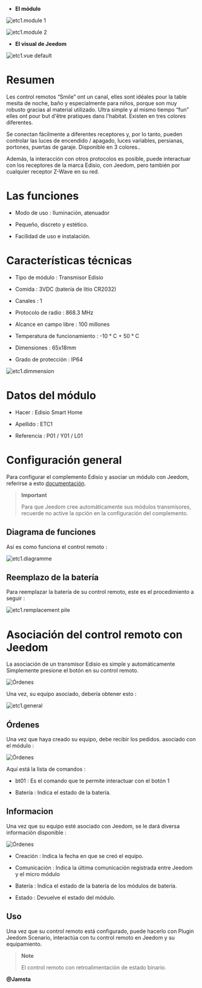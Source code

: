 -   **El módulo**

![etc1.module 1](images/etc1/etc1.module-1.jpg)

![etc1.module 2](images/etc1/etc1.module-2.png)

-   **El visual de Jeedom**

![etc1.vue default](images/etc1/etc1.vue-default.jpg)

Resumen 
======

Les control remotos “Smile” ont un canal, elles sont idéales pour la table
mesita de noche, baño y especialmente para niños, porque son
muy robusto gracias al material utilizado. Ultra simple y al mismo tiempo
“fun” elles ont pour but d'être pratiques dans l'habitat. Existen
en tres colores diferentes.

Se conectan fácilmente a diferentes receptores y, por lo tanto, pueden
controlar las luces de encendido / apagado, luces variables,
persianas, portones, puertas de garaje. Disponible en 3 colores..

Además, la interacción con otros protocolos es posible, puede
interactuar con los receptores de la marca Edisio, con Jeedom, pero
también por cualquier receptor Z-Wave en su red.

Las funciones 
=========

-   Modo de uso : Iluminación, atenuador

-   Pequeño, discreto y estético.

-   Facilidad de uso e instalación.

Características técnicas 
===========================

-   Tipo de módulo : Transmisor Edisio

-   Comida : 3VDC (batería de litio CR2032)

-   Canales : 1

-   Protocolo de radio : 868.3 MHz

-   Alcance en campo libre : 100 millones

-   Temperatura de funcionamiento : -10 ° C + 50 ° C

-   Dimensiones : 65x18mm

-   Grado de protección : IP64

![etc1.dimmension](images/etc1/etc1.dimmension.png)

Datos del módulo 
=================

-   Hacer : Edisio Smart Home

-   Apellido : ETC1

-   Referencia : P01 / Y01 / L01

Configuración general 
======================

Para configurar el complemento Edisio y asociar un módulo con Jeedom,
referirse a esto
[documentación](https://www.jeedom.fr/doc/documentation/plugins/edisio/es_ES/edisio.html).

> **Important**
>
> Para que Jeedom cree automáticamente sus módulos transmisores, recuerde
> no active la opción en la configuración del complemento.

Diagrama de funciones 
---------------------------

Así es como funciona el control remoto :

![etc1.diagramme](images/etc1/etc1.diagramme.jpg)

Reemplazo de la batería 
-----------------------

Para reemplazar la batería de su control remoto, este es el procedimiento a seguir
:

![etc1.remplacement pile](images/etc1/etc1.remplacement-pile.jpg)

Asociación del control remoto con Jeedom 
=======================================

La asociación de un transmisor Edisio es simple y
automáticamente Simplemente presione el botón en su
control remoto.

![Órdenes](images/etc1/etc1.touche-c.jpg)

Una vez, su equipo asociado, debería obtener esto :

![etc1.general](images/etc1/etc1.general.jpg)

Órdenes 
---------

Una vez que haya creado su equipo, debe recibir los pedidos.
asociado con el módulo :

![Órdenes](images/etc1/etc1.commandes.jpg)

Aquí está la lista de comandos :

-   bt01 : Es el comando que te permite interactuar con el botón 1

-   Batería : Indica el estado de la batería.

Informacion 
------------

Una vez que su equipo esté asociado con Jeedom, se le dará diversa información
disponible :

![Órdenes](images/etc1/etc1.informations.jpg)

-   Creación : Indica la fecha en que se creó el equipo.

-   Comunicación : Indica la última comunicación registrada entre
    Jeedom y el micro módulo

-   Batería : Indica el estado de la batería de los módulos de batería.

-   Estado : Devuelve el estado del módulo.

Uso 
-----------

Una vez que su control remoto está configurado, puede hacerlo con
Plugin Jeedom Scenario, interactúa con tu control remoto en Jeedom
y su equipamiento.

> **Note**
>
> El control remoto con retroalimentación de estado binario.

**@Jamsta**
